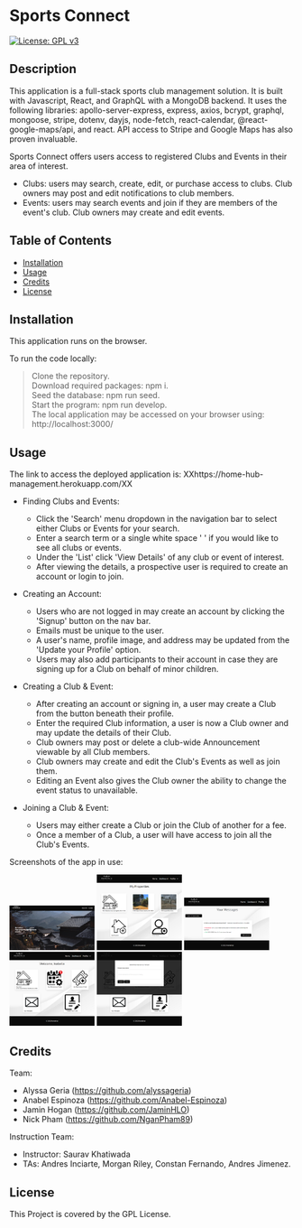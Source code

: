 # Sports Connect

[![License: GPL v3](https://img.shields.io/badge/License-GPLv3-blue.svg)](https://www.gnu.org/licenses/gpl-3.0)


## Description

This application is a full-stack sports club management solution. It is built with Javascript, React, and GraphQL with a MongoDB backend. 
It uses the following libraries: apollo-server-express, express, axios, bcrypt, graphql, mongoose, stripe, dotenv, dayjs, node-fetch, react-calendar, @react-google-maps/api, and react. API access to Stripe and Google Maps has also proven invaluable.

Sports Connect offers users access to registered Clubs and Events in their area of interest. <br>
- Clubs: users may search, create, edit, or purchase access to clubs. Club owners may post and edit notifications to club members. <br>
- Events: users may search events and join if they are members of the event's club. Club owners may create and edit events.


## Table of Contents

- [Installation](#installation)
- [Usage](#usage)
- [Credits](#credits)
- [License](#license)


## Installation

This application runs on the browser.

To run the code locally:<br>
>Clone the repository.<br>
>Download required packages: npm i.<br>
>Seed the database: npm run seed.<br>
>Start the program: npm run develop.<br>
>The local application may be accessed on your browser using: http://localhost:3000/


## Usage

The link to access the deployed application is: XXhttps://home-hub-management.herokuapp.com/XX
 
- Finding Clubs and Events:
    * Click the 'Search' menu dropdown in the navigation bar to select either Clubs or Events for your search.
    * Enter a search term or a single white space ' ' if you would like to see all clubs or events.
    * Under the 'List' click 'View Details' of any club or event of interest.
    * After viewing the details, a prospective user is required to create an account or login to join.

- Creating an Account:
    * Users who are not logged in may create an account by clicking the 'Signup' button on the nav bar.
    * Emails must be unique to the user.
    * A user's name, profile image, and address may be updated from the 'Update your Profile' option.
    * Users may also add participants to their account in case they are signing up for a Club on behalf of minor children.
      
- Creating a Club & Event:
    * After creating an account or signing in, a user may create a Club from the button beneath their profile.
    * Enter the required Club information, a user is now a Club owner and may update the details of their Club.
    * Club owners may post or delete a club-wide Announcement viewable by all Club members.
    * Club owners may create and edit the Club's Events as well as join them.
    * Editing an Event also gives the Club owner the ability to change the event status to unavailable.
 
- Joining a Club & Event:
    * Users may either create a Club or join the Club of another for a fee.
    * Once a member of a Club, a user will have access to join all the Club's Events.

Screenshots of the app in use:

<img src=https://raw.githubusercontent.com/Anabel-Espinoza/HomeHub/main/public/images/screenshots/hh-home-02.png width=30% margin=10px alt="HomeHub Homepage"> <img src=https://raw.githubusercontent.com/Anabel-Espinoza/HomeHub/main/public/images/screenshots/landlord-properties.png width=30% margin=10px alt="Landlord Dashboard"> <img src=https://raw.githubusercontent.com/Anabel-Espinoza/HomeHub/main/public/images/screenshots/landlord-convo.png width=30% margin=10px alt="Landlord Convo"> <img src=https://raw.githubusercontent.com/Anabel-Espinoza/HomeHub/main/public/images/screenshots/tenant-dashboard.png width=30% margin=10px alt="Tenant Dashboard"> <img src=https://raw.githubusercontent.com/Anabel-Espinoza/HomeHub/main/public/images/screenshots/tenant-add-ticket.png width=30% margin=10px alt="Tenant Add Ticket"> 


## Credits

Team:
- Alyssa Geria (https://github.com/alyssageria)
- Anabel Espinoza (https://github.com/Anabel-Espinoza)
- Jamin Hogan (https://github.com/JaminHLO)
- Nick Pham (https://github.com/NganPham89)

Instruction Team:
- Instructor: Saurav Khatiwada
- TAs: Andres Inciarte, Morgan Riley, Constan Fernando, Andres Jimenez.


## License

This Project is covered by the GPL License.
